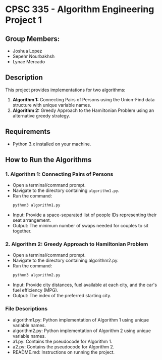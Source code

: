 # **CPSC 335 - Algorithm Engineering Project 1**

## **Group Members:**
- Joshua Lopez
- Sepehr Nourbakhsh
- Lynae Mercado

## **Description**
This project provides implementations for two algorithms:
1. **Algorithm 1:** Connecting Pairs of Persons using the Union-Find data structure with unique variable names.
2. **Algorithm 2:** Greedy Approach to the Hamiltonian Problem using an alternative greedy strategy.

## **Requirements**
- Python 3.x installed on your machine.

## **How to Run the Algorithms**

### **1. Algorithm 1: Connecting Pairs of Persons**
- Open a terminal/command prompt.
- Navigate to the directory containing `algorithm1.py`.
- Run the command:
  ```bash
  python3 algorithm1.py
- Input: Provide a space-separated list of people IDs representing their seat arrangement.
- Output: The minimum number of swaps needed for couples to sit together.

### **2. Algorithm 2: Greedy Approach to Hamiltonian Problem**
- Open a terminal/command prompt.
- Navigate to the directory containing algorithm2.py.
- Run the command:
  ```bash
  python3 algorithm2.py
- Input: Provide city distances, fuel available at each city, and the car's fuel efficiency (MPG).
- Output: The index of the preferred starting city.

### **File Descriptions**

- algorithm1.py: Python implementation of Algorithm 1 using unique variable names.
- algorithm2.py: Python implementation of Algorithm 2 using unique variable names.
- a1.py: Contains the pseudocode for Algorithm 1.
- a2.py: Contains the pseudocode for Algorithm 2.
- README.md: Instructions on running the project.
